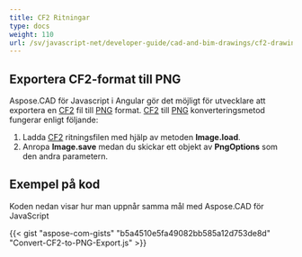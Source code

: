 ```yaml
---
title: CF2 Ritningar
type: docs
weight: 110
url: /sv/javascript-net/developer-guide/cad-and-bim-drawings/cf2-drawings/
---
```


## **Exportera CF2-format till PNG**

Aspose.CAD för Javascript i Angular gör det möjligt för utvecklare att exportera en [CF2](https://docs.fileformat.com/cad/cf2/) fil till [PNG](https://docs.fileformat.com/image/png/) format.
[CF2](https://docs.fileformat.com/cad/cf2/) till [PNG](https://docs.fileformat.com/image/png/) konverteringsmetod fungerar enligt följande:

1. Ladda [CF2](https://docs.fileformat.com/cad/cf2/) ritningsfilen med hjälp av metoden **Image.load**.
1. Anropa **Image.save** medan du skickar ett objekt av **PngOptions** som den andra parametern.

## Exempel på kod

Koden nedan visar hur man uppnår samma mål med Aspose.CAD för JavaScript

{{< gist "aspose-com-gists" "b5a4510e5fa49082bb585a12d753de8d" "Convert-CF2-to-PNG-Export.js" >}}

